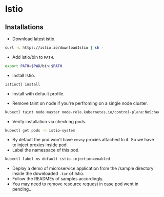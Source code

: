 # Istio

## Installations

- Download latest istio.

```bash
curl -L https://istio.io/downloadIstio | sh -
```

- Add istio/bin to `PATH`.

```bash
export PATH=$PWD/bin:$PATH
```

- Install Istio.

```bash
istioctl install
```

- Install with default profile.

- Remove taint on node if you're perfroming on a single node cluster.

```bash
kubectl taint node master node-role.kubernetes.io/control-plane:NoSchedule-
```

- Verify installation via checking pods.

```bash
kubectl get pods -n istio-system
```

- By default the pod won't have `envoy` proxies attached to it. So we have to inject proxies inside pod.
- Label the namespace of this pod.

```bash
kubectl label ns default istio-injection=enabled
```

- Deploy a demo of microservice application from the /sample directory inside the downloaded `.tar` of Istio.
- Follow the READMEs of samples accordingly.
- You may need to remove resource request in case pod went in pending...
